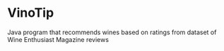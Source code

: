 # VinoTip
Java program that recommends wines based on ratings from dataset of Wine Enthusiast Magazine reviews
